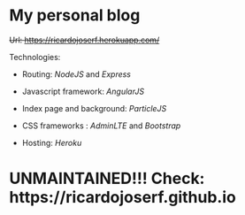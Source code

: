 # My personal blog

~~Url: https://ricardojoserf.herokuapp.com/~~

Technologies: 

- Routing: *NodeJS* and *Express*

- Javascript framework: *AngularJS*

- Index page and background: *ParticleJS*

- CSS frameworks : *AdminLTE* and *Bootstrap* 

- Hosting: *Heroku*

<h1>UNMAINTAINED!!! Check: https://ricardojoserf.github.io</h1>
